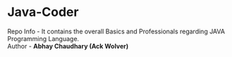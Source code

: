 # Java-Coder
Repo Info - It contains the overall Basics and Professionals regarding JAVA Programming Language.
<br>
Author - <b>Abhay Chaudhary (Ack Wolver)</b>